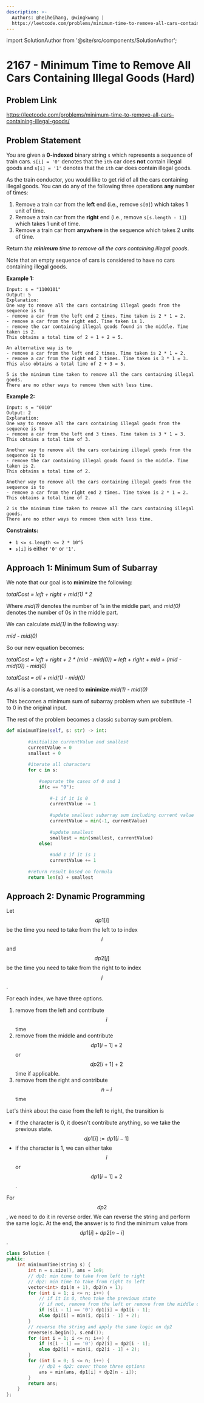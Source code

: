 ```yaml
---
description: >-
  Authors: @heiheihang, @wingkwong |
  https://leetcode.com/problems/minimum-time-to-remove-all-cars-containing-illegal-goods/
---
```


import SolutionAuthor from '@site/src/components/SolutionAuthor';

# 2167 - Minimum Time to Remove All Cars Containing Illegal Goods (Hard)

## Problem Link

https://leetcode.com/problems/minimum-time-to-remove-all-cars-containing-illegal-goods/

## Problem Statement

You are given a **0-indexed** binary string `s` which represents a sequence of train cars. `s[i] = '0'` denotes that the `ith` car does **not** contain illegal goods and `s[i] = '1'` denotes that the `ith` car does contain illegal goods.

As the train conductor, you would like to get rid of all the cars containing illegal goods. You can do any of the following three operations **any** number of times:

1. Remove a train car from the **left** end (i.e., remove `s[0]`) which takes 1 unit of time.
2. Remove a train car from the **right** end (i.e., remove `s[s.length - 1]`) which takes 1 unit of time.
3. Remove a train car from **anywhere** in the sequence which takes 2 units of time.

Return _the **minimum** time to remove all the cars containing illegal goods_.

Note that an empty sequence of cars is considered to have no cars containing illegal goods.

**Example 1:**

```
Input: s = "1100101"
Output: 5
Explanation: 
One way to remove all the cars containing illegal goods from the sequence is to
- remove a car from the left end 2 times. Time taken is 2 * 1 = 2.
- remove a car from the right end. Time taken is 1.
- remove the car containing illegal goods found in the middle. Time taken is 2.
This obtains a total time of 2 + 1 + 2 = 5. 

An alternative way is to
- remove a car from the left end 2 times. Time taken is 2 * 1 = 2.
- remove a car from the right end 3 times. Time taken is 3 * 1 = 3.
This also obtains a total time of 2 + 3 = 5.

5 is the minimum time taken to remove all the cars containing illegal goods. 
There are no other ways to remove them with less time.
```

**Example 2:**

```
Input: s = "0010"
Output: 2
Explanation:
One way to remove all the cars containing illegal goods from the sequence is to
- remove a car from the left end 3 times. Time taken is 3 * 1 = 3.
This obtains a total time of 3.

Another way to remove all the cars containing illegal goods from the sequence is to
- remove the car containing illegal goods found in the middle. Time taken is 2.
This obtains a total time of 2.

Another way to remove all the cars containing illegal goods from the sequence is to 
- remove a car from the right end 2 times. Time taken is 2 * 1 = 2. 
This obtains a total time of 2.

2 is the minimum time taken to remove all the cars containing illegal goods. 
There are no other ways to remove them with less time.
```

**Constraints:**

* `1 <= s.length <= 2 * 10^5`
* `s[i]` is either `'0'` or `'1'`.

## Approach 1: Minimum Sum of Subarray

We note that our goal is to **minimize** the following:

_totalCost = left + right + mid(1) \* 2_

Where _mid(1)_ denotes the number of 1s in the middle part, and _mid(0)_ denotes the number of 0s in the middle part.

We can calculate _mid(1)_ in the following way:

_mid - mid(0)_

So our new equation becomes:

_totalCost = left + right + 2 \* (mid - mid(0)) = left + right + mid + (mid - mid(0)) - mid(0)_

_totalCost = all + mid(1) - mid(0)_

As all is a constant, we need to **minimize** _mid(1) - mid(0)_

This becomes a minimum sum of subarray problem when we substitute -1 to 0 in the original input.

The rest of the problem becomes a classic subarray sum problem.

```python
def minimumTime(self, s: str) -> int:
        
        #initialize currentValue and smallest
        currentValue = 0
        smallest = 0
        
        #iterate all characters
        for c in s:
            
            #separate the cases of 0 and 1
            if(c == "0"):
                
                #-1 if it is 0
                currentValue -= 1
                
                #update smallest subarray sum including current value
                currentValue = min(-1, currentValue)
                
                #update smallest
                smallest = min(smallest, currentValue)
            else:
                
                #add 1 if it is 1
                currentValue += 1
        
        #return result based on formula
        return len(s) + smallest
```

## Approach 2: Dynamic Programming

Let $$dp1[i]$$ be the time you need to take from the left to to index $$i$$ and $$dp2[j]$$ be the time you need to take from the right to to index $$j$$.

For each index, we have three options.

1. remove from the left and contribute $$i$$ time
2. remove from the middle and contribute $$dp1[i - 1] + 2$$ or $$dp2[i + 1] + 2$$ time if applicable.
3. remove from the right and contribute $$n - i$$ time

Let's think about the case from the left to right, the transition is 

* if the character is 0, it doesn't contribute anything, so we take the previous state. $$dp1[i] := dp1[i - 1]$$
* if the character is 1, we can either take $$i$$ or $$dp1[i - 1] + 2$$.

For $$dp2$$, we need to do it in reverse order. We can reverse the string and perform the same logic. At the end, the answer is to find the minimum value from $$dp1[i] + dp2[n - i]$$.

<SolutionAuthor name="@wingkwong"/>

```cpp
class Solution {
public:
    int minimumTime(string s) {
        int n = s.size(), ans = 1e9;
        // dp1: min time to take from left to right
        // dp2: min time to take from right to left
        vector<int> dp1(n + 1), dp2(n + 1);
        for (int i = 1; i <= n; i++) {
            // if it is 0, then take the previous state
            // if not, remove from the left or remove from the middle directly
            if (s[i - 1] == '0') dp1[i] = dp1[i - 1];
            else dp1[i] = min(i, dp1[i - 1] + 2);
        }
        // reverse the string and apply the same logic on dp2
        reverse(s.begin(), s.end());
        for (int i = 1; i <= n; i++) {
            if (s[i - 1] == '0') dp2[i] = dp2[i - 1];
            else dp2[i] = min(i, dp2[i - 1] + 2);
        }
        for (int i = 0; i <= n; i++) {
            // dp1 + dp2: cover those three options
            ans = min(ans, dp1[i] + dp2[n - i]);
        }
        return ans;
    }
};
```

